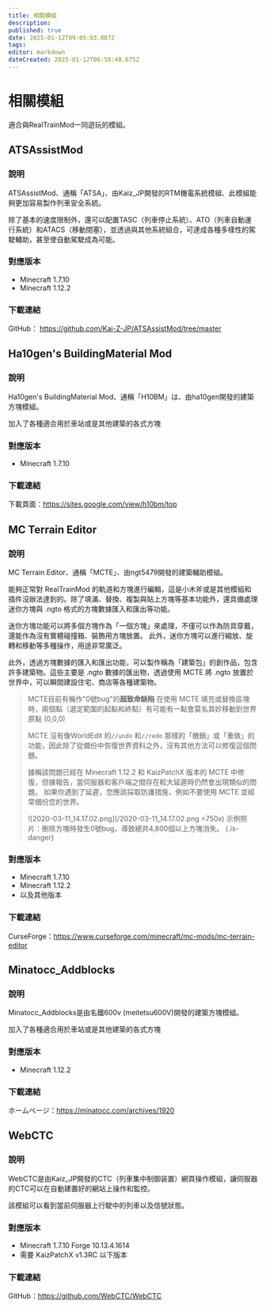 ```yaml
---
title: 相關模組
description: 
published: true
date: 2025-01-12T09:05:03.887Z
tags: 
editor: markdown
dateCreated: 2025-01-12T06:58:48.675Z
---
```


# 相關模組

適合與RealTrainMod一同遊玩的模組。

## ATSAssistMod

### 說明
ATSAssistMod、通稱「ATSA」、由Kaiz_JP開發的RTM機電系統模組、此模組能夠更加容易製作列車安全系統。

除了基本的速度限制外，還可以配置TASC（列車停止系統）、ATO（列車自動運行系統）和ATACS（移動閉塞），並透過與其他系統組合，可達成各種多樣性的駕駛輔助，甚至使自動駕駛成為可能。

### 對應版本
* Minecraft 1.7.10
* Minecraft 1.12.2

### 下載連結
GitHub： <a href="https://github.com/Kai-Z-JP/ATSAssistMod/tree/master" target="_blank">https://github.com/Kai-Z-JP/ATSAssistMod/tree/master</a>

## Ha10gen's BuildingMaterial Mod

### 說明
Ha10gen's BuildingMaterial Mod、通稱「H10BM」は、由ha10gen開發的建築方塊模組。

加入了各種適合用於車站或是其他建築的各式方塊

### 對應版本
* Minecraft 1.7.10

### 下載連結
下載頁面：<a href="https://sites.google.com/view/h10bm/top" target="_blank">https://sites.google.com/view/h10bm/top</a>

## MC Terrain Editor

### 說明
MC Terrain Editor、通稱「MCTE」、由ngt5479開發的建築輔助模組。

能夠正常對 RealTrainMod 的軌道和方塊進行編輯，這是小木斧或是其他模組和插件沒辦法達到的。除了填滿、替換、複製與貼上方塊等基本功能外，還具備處理迷你方塊與 .ngto 格式的方塊數據匯入和匯出等功能。

迷你方塊功能可以將多個方塊作為「一個方塊」來處理，不僅可以作為防具穿戴，還能作為沒有實體碰撞箱、裝飾用方塊放置。
此外，迷你方塊可以進行縮放、旋轉和移動等多種操作，用途非常廣泛。

此外，透過方塊數據的匯入和匯出功能，可以製作稱為「建築包」的創作品，包含許多建築物。這些主要是 .ngto 數據的匯出物，透過使用 MCTE 將 .ngto 放置於世界中，可以瞬間建設住宅、商店等各種建築物。

> MCTE目前有稱作"0號bug"的**超致命缺陷**
> 在使用 MCTE 填充或替換區塊時，兩個點（選定範圍的起點和終點）有可能有一點會莫名其妙移動到世界原點 (0,0,0)
>
> MCTE 沒有像WorldEdit 的`//undo` 和`//redo` 那樣的「撤銷」或「重做」的功能，因此除了從備份中恢復世界資料之外，沒有其他方法可以修復這個問題。
>
> 據稱該問題已經在 Minecraft 1.12.2 和 KaizPatchX 版本的 MCTE 中修復，但據報告，當伺服器和客戶端之間存在較大延遲時仍然會出現類似的問題。
如果你遇到了延遲，您應該採取防護措施，例如不要使用 MCTE 並經常備份您的世界。
> 
> ![2020-03-11_14.17.02.png](/2020-03-11_14.17.02.png =750x)
> 示例照片：刪除方塊時發生0號bug，導致總共4,800個以上方塊消失。
{.is-danger}

### 對應版本
* Minecraft 1.7.10
* Minecraft 1.12.2
* 以及其他版本

### 下載連結
CurseForge：<a href="https://www.curseforge.com/minecraft/mc-mods/mc-terrain-editor" target="_blank">https://www.curseforge.com/minecraft/mc-mods/mc-terrain-editor</a>

## Minatocc_Addblocks

### 說明
Minatocc_Addblocks是由名鐵600v (meitetsu600V)開發的建築方塊模組。

加入了各種適合用於車站或是其他建築的各式方塊

### 對應版本
* Minecraft 1.12.2

### 下載連結
ホームページ：<a href="https://minatocc.com/archives/1920" target="_blank">https://minatocc.com/archives/1920</a>

## WebCTC

### 說明
WebCTC是由Kaiz_JP開發的CTC（列車集中制御装置）網頁操作模組，讓伺服器的CTC可以在自動建置好的網站上操作和監控。

該模組可以看到當前伺服器上行駛中的列車以及信號狀態。

### 對應版本
* Minecraft 1.7.10 Forge 10.13.4.1614
* 需要 KaizPatchX v1.3RC 以下版本

### 下載連結
GitHub：<a href="https://github.com/WebCTC/WebCTC" target="_blank">https://github.com/WebCTC/WebCTC</a>